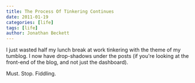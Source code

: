 ```yaml
---
title: The Process Of Tinkering Continues
date: 2011-01-19
categories: [life]
tags: [life]
author: Jonathan Beckett
---
```


I just wasted half my lunch break at work tinkering with the theme of my tumblog. I now have drop-shadows under the posts (if you're looking at the front-end of the blog, and not just the dashboard).

Must. Stop. Fiddling.